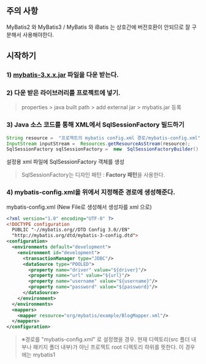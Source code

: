 ## 주의 사항
MyBatis2 와 MyBatis3 / MyBatis 와 iBatis 는 상호간에 버전호환이 안되므로 잘 구분해서 사용해야한다.

## 시작하기
### 1) [mybatis-3.x.x.jar](https://github.com/mybatis/mybatis-3/releases) 파일을 다운 받는다.
### 2) 다운 받은 라이브러리를 프로젝트에 넣기.
> properties > java built path > add external jar > mybatis.jar 등록
### 3) Java 소스 코드를 통해 XML에서 SqlSessionFactory 빌드하기
```java
String resource =  "프로젝트의 mybatis config.xml 경로/mybatis-config.xml";  
InputStream inputStream =  Resources.getResourceAsStream(resource);  
SqlSessionFactory sqlSessionFactory =  new  SqlSessionFactoryBuilder().build(inputStream);
```
설정용 xml 파일에 SqlSessionFactory 객체를 생성
>SqlSessionFactory는 디자인 패턴 : **Factory 패턴**을 사용한다.
### 4) mybatis-config.xml을 위에서 지정해준 경로에 생성해준다.
mybatis-config.xml (New File로 생성해서 생성자를 xml 으로)
```xml
<?xml version="1.0" encoding="UTF-8" ?>
<!DOCTYPE configuration
  PUBLIC "-//mybatis.org//DTD Config 3.0//EN"
  "http://mybatis.org/dtd/mybatis-3-config.dtd">
<configuration>
  <environments default="development">
    <environment id="development">
      <transactionManager type="JDBC"/>
      <dataSource type="POOLED">
        <property name="driver" value="${driver}"/>
        <property name="url" value="${url}"/>
        <property name="username" value="${username}"/>
        <property name="password" value="${password}"/>
      </dataSource>
    </environment>
  </environments>
  <mappers>
    <mapper resource="org/mybatis/example/BlogMapper.xml"/>
  </mappers>
</configuration>
```
>※경로를 "mybatis-config.xml" 로 설정했을 경우. 현재 디렉토리(src 폴더 내부나 패키지 폴더 내부)가 아닌 프로젝트 root 디렉토리 하위를 뜻한다.
이 경우에는 mybatis1
<!--stackedit_data:
eyJoaXN0b3J5IjpbLTEyMTI5NDMxNjIsMTU3MzI1NTk1NSwxMz
k4MzQ4MDE2LC0xNzYzMTA0MTA2XX0=
-->